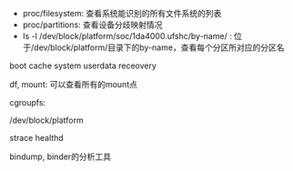 

- proc/filesystem: 查看系统能识别的所有文件系统的列表
- proc/partitions: 查看设备分歧映射情况
- ls -l /dev/block/platform/soc/1da4000.ufshc/by-name/ :  位于/dev/block/platform/目录下的by-name，查看每个分区所对应的分区名

boot
cache
system
userdata
receovery


df, mount: 可以查看所有的mount点


cgroupfs:


/dev/block/platform


strace healthd

bindump, binder的分析工具
